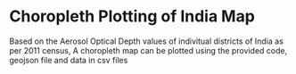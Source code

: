 # Choropleth Plotting of India Map
 Based on the Aerosol Optical Depth values of indivitual districts of India as per 2011 census, A choropleth map can be plotted using the provided code, geojson file and data in csv files

